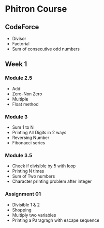 # Phitron Course

## CodeForce
- Divisor
- Factorial
- Sum of consecutive odd numbers

## Week 1

### Module 2.5
- Add
- Zero-Non Zero
- Multiple
- Float method

### Module 3
- Sum 1 to N
- Printing All Digits in 2 ways
- Reversing Number
- Fibonacci series

### Module 3.5
- Check if divisible by 5 with loop
- Printing N times
- Sum of Two numbers
- Character printing problem after integer

### Assignment 01
- Divisible 1 & 2
- Shopping
- Multiply two variables
- Printing a Paragragh with escape sequence

